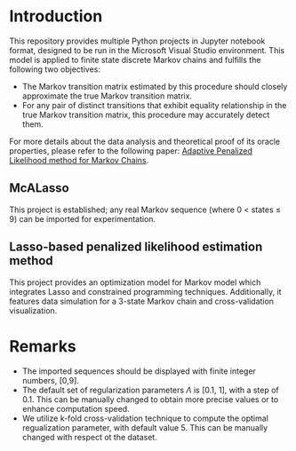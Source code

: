 # Introduction
This repository provides multiple Python projects in Jupyter notebook format, designed to be run in the Microsoft Visual Studio environment. This model is applied to finite state discrete Markov chains and fulfills the following two objectives:

- The Markov transition matrix estimated by this procedure should closely approximate the true Markov transition matrix.
- For any pair of distinct transitions that exhibit equality relationship in the true Markov transition matrix, this procedure may accurately detect them.

For more details about the data analysis and theoretical proof of its oracle properties, please refer to the following paper: [Adaptive Penalized Likelihood method for Markov Chains](https://arxiv.org/abs/2406.00322).

## McALasso
This project is established; any real Markov sequence (where  0 < states ≤ 9) can be imported for experimentation.

## Lasso-based penalized likelihood estimation method
This project provides an optimization model for Markov model which integrates Lasso and constrained programming techniques. Additionally, it features data simulation for a 3-state Markov chain and cross-validation visualization.


# Remarks
- The imported sequences should be displayed with finite integer numbers, \[0,9\].
- The default set of regularization parameters $\Lambda$ is \[0.1, 1\], with a step of 0.1. This can be manually changed to obtain more precise values or to enhance computation speed.
- We utilize k-fold cross-validation technique to compute the optimal regualization parameter, with default value 5. This can be manually changed with respect ot the dataset.

